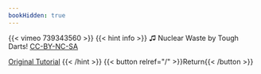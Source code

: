 ```yaml
---
bookHidden: true
---
```


{{< vimeo 739343560 >}}
{{< hint info >}}
♫ Nuclear Waste by Tough Darts! [CC-BY-NC-SA](https://freemusicarchive.org/music/Tough_Darts/Live_at_WFMU_on_Pat_Duncans_show_2122009/Nuclear_Waste/)

[Original Tutorial](https://youtu.be/ewmmnIzF1SM)
{{< /hint >}}
{{< button relref="/" >}}Return{{< /button >}}
